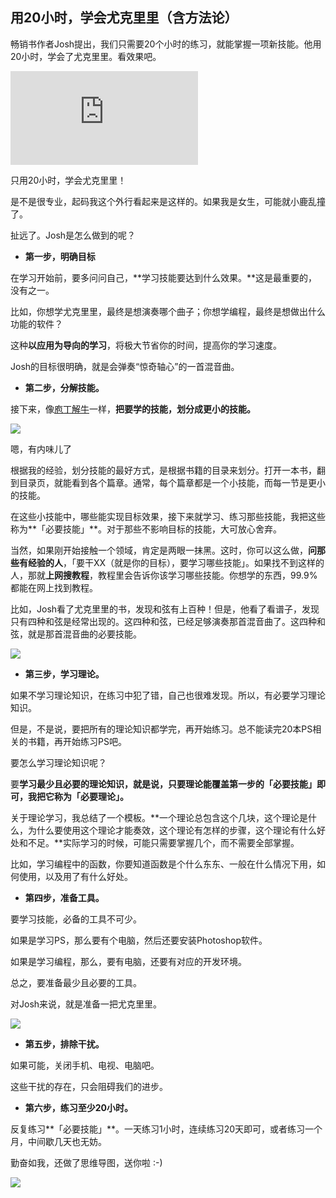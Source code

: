 ## 用20小时，学会尤克里里（含方法论）

畅销书作者Josh提出，我们只需要20个小时的练习，就能掌握一项新技能。他用20小时，学会了尤克里里。看效果吧。

<iframe title="video" src="https://video.zhihu.com/video/1244091053533622272?player=%7B%22autoplay%22%3Afalse%2C%22shouldShowPageFullScreenButton%22%3Atrue%7D" allowfullscreen="" frameborder="0" class="css-uwwqev"></iframe>

只用20小时，学会尤克里里！

是不是很专业，起码我这个外行看起来是这样的。如果我是女生，可能就小鹿乱撞了。

扯远了。Josh是怎么做到的呢？

-   **第一步，明确目标**

在学习开始前，要多问问自己，**学习技能要达到什么效果。**这是最重要的，没有之一。

比如，你想学尤克里里，最终是想演奏哪个曲子；你想学编程，最终是想做出什么功能的软件？

这种**以应用为导向的学习**，将极大节省你的时间，提高你的学习速度。

Josh的目标很明确，就是会弹奏“惊奇轴心”的一首混音曲。

-   **第二步，分解技能。**

接下来，像[庖丁解牛](https://www.zhihu.com/search?q=%E5%BA%96%E4%B8%81%E8%A7%A3%E7%89%9B&search_source=Entity&hybrid_search_source=Entity&hybrid_search_extra=%7B%22sourceType%22%3A%22answer%22%2C%22sourceId%22%3A1221202051%7D)一样，**把要学的技能，划分成更小的技能。**

![](https://pica.zhimg.com/50/v2-a0f3f6aa4801bc7f1471b431a1213cab_720w.jpg?source=1940ef5c)

嗯，有内味儿了

根据我的经验，划分技能的最好方式，是根据书籍的目录来划分。打开一本书，翻到目录页，就能看到各个篇章。通常，每个篇章都是一个小技能，而每一节是更小的技能。

在这些小技能中，哪些能实现目标效果，接下来就学习、练习那些技能，我把这些称为**「必要技能」**。对于那些不影响目标的技能，大可放心舍弃。

当然，如果刚开始接触一个领域，肯定是两眼一抹黑。这时，你可以这么做，**问那些有经验的人**，「要干XX（就是你的目标），要学习哪些技能」。如果找不到这样的人，那就**上网搜教程**，教程里会告诉你该学习哪些技能。你想学的东西，99.9%都能在网上找到教程。

比如，Josh看了尤克里里的书，发现和弦有上百种！但是，他看了看谱子，发现只有四种和弦是经常出现的。这四种和弦，已经足够演奏那首混音曲了。这四种和弦，就是那首混音曲的必要技能。

![](https://pic1.zhimg.com/50/v2-bc5c78692d2468018857290f36193bdb_720w.jpg?source=1940ef5c)

-   **第三步，学习理论。**

如果不学习理论知识，在练习中犯了错，自己也很难发现。所以，有必要学习理论知识。

但是，不是说，要把所有的理论知识都学完，再开始练习。总不能读完20本PS相关的书籍，再开始练习PS吧。

要怎么学习理论知识呢？

要**学习最少且必要的理论知识，就是说，只要理论能覆盖第一步的「必要技能」即可，我把它称为「必要理论」。**

关于理论学习，我总结了一个模板。**一个理论总包含这个几块，这个理论是什么，为什么要使用这个理论才能奏效，这个理论有怎样的步骤，这个理论有什么好处和不足。**实际学习的时候，可能只需要掌握几个，而不需要全部掌握。

比如，学习编程中的函数，你要知道函数是个什么东东、一般在什么情况下用，如何使用，以及用了有什么好处。

-   **第四步，准备工具。**

要学习技能，必备的工具不可少。

如果是学习PS，那么要有个电脑，然后还要安装Photoshop软件。

如果是学习编程，那么，要有电脑，还要有对应的开发环境。

总之，要准备最少且必要的工具。

对Josh来说，就是准备一把尤克里里。

![](https://pic2.zhimg.com/50/v2-773de7e8038bb8718ea228cf84e03d31_720w.jpg?source=1940ef5c)

-   **第五步，排除干扰。**

如果可能，关闭手机、电视、电脑吧。

这些干扰的存在，只会阻碍我们的进步。

-   **第六步，练习至少20小时。**

反复练习**「必要技能」**。一天练习1小时，连续练习20天即可，或者练习一个月，中间歇几天也无妨。

勤奋如我，还做了思维导图，送你啦 :-)

![](https://pica.zhimg.com/50/v2-9e6981de4b9a0f9fc60769d97c5a672e_720w.jpg?source=1940ef5c)